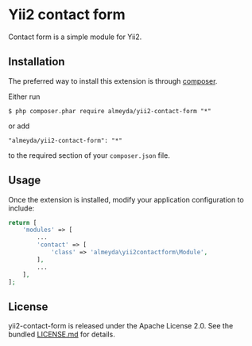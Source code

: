 Yii2 contact form 
============

Contact form is a simple module for Yii2. 

## Installation

The preferred way to install this extension is through [composer](http://getcomposer.org/download/).

Either run

```
$ php composer.phar require almeyda/yii2-contact-form "*"
```

or add

```
"almeyda/yii2-contact-form": "*"
```

to the required section of your `composer.json` file.

## Usage

Once the extension is installed, modify your application configuration to include:

```php
return [
	'modules' => [
        ...
        'contact' => [
            'class' => 'almeyda\yii2contactform\Module',
        ],
        ...
    ],	
];
```


## License

yii2-contact-form is released under the Apache License 2.0. See the bundled [LICENSE.md](LICENSE.md) for details.

